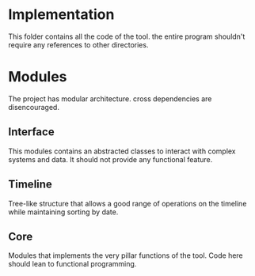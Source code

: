 # Implementation
This folder contains all the code of the tool. the entire program shouldn't require any references to other directories.

# Modules
The project has modular architecture. cross dependencies are disencouraged. 
## Interface
This modules contains an abstracted classes to interact with complex systems and data. It should not provide any functional feature.
## Timeline
Tree-like structure that allows a good range of operations on the timeline while maintaining sorting by date.
## Core
Modules that implements the very pillar functions of the tool. Code here should lean to functional programming.
